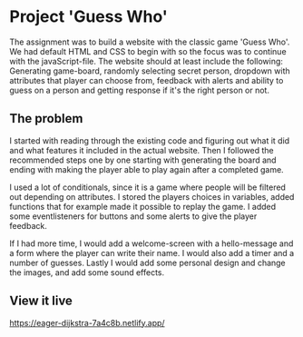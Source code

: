 # Project 'Guess Who'
The assignment was to build a website with the classic game 'Guess Who'. We had default HTML and CSS to begin with so the focus was to continue with the javaScript-file. The website should at least include the following: Generating game-board, randomly selecting secret person, dropdown with attributes that player can choose from, feedback with alerts and ability to guess on a person and getting response if it's the right person or not.

## The problem
I started with reading through the existing code and figuring out what it did and what features it included in the actual website. Then I followed the recommended steps one by one starting with generating the board and ending with making the player able to play again after a completed game.

I used a lot of conditionals, since it is a game where people will be filtered out depending on attributes. I stored the players choices in variables, added functions that for example made it possible to replay the game. I added some eventlisteners for buttons and some alerts to give the player feedback.

If I had more time, I would add a welcome-screen with a hello-message and a form where the player can write their name. I would also add a timer and a number of guesses. Lastly I would add some personal design and change the images, and add some sound effects.

## View it live
https://eager-dijkstra-7a4c8b.netlify.app/
